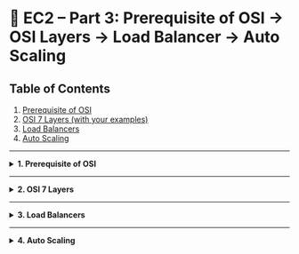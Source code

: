 # 🐧 EC2 – Part 3: Prerequisite of OSI → OSI Layers → Load Balancer → Auto Scaling

## Table of Contents

1. [Prerequisite of OSI](#1-prerequisite-of-osi)
2. [OSI 7 Layers (with your examples)](#2-osi-7-layers-with-your-examples)
3. [Load Balancers](#3-load-balancers)
4. [Auto Scaling](#4-auto-scaling)

---

<details>
<summary><strong>1. Prerequisite of OSI</strong></summary>

### Why do we need prerequisites?  
Before the OSI model can even start wrapping and sending data, two steps usually happen first:  
1. Finding the server’s **IP address**.  
2. Making sure there is a **reliable connection**.  

---

### A. Domain Name System (DNS)  
*Analogy:* You know the **restaurant’s name** (“google.com”), but not its **street address**. DNS is the **telephone directory** that gives you the real address (IP "Internet Protocol").  

Steps:  
1. Browser checks its cache.  
2. If not found → asks router → ISP’s (Internet Service Provider) DNS.  
3. ISP may ask root → TLD ("Top-Level Domain" .com) → authoritative server.  
4. Returns the **IP** (e.g., 142.250.xx.xx).  

👉 Without DNS, you’d have to memorize raw IP numbers.  

---

### B. Transmission Control Protocol (TCP) – 3-Way Handshake  
*Analogy:* Starting a phone call:  
- You say: **“Hello, can you hear me?”**  
- They reply: **“Yes, I can.”**  
- You confirm: **“Great, let’s talk.”**  

Steps: 
1. **SYN (Synchronize)** → Client: “I want to connect.”  
2. **SYN-ACK (Synchronize / Acknowledge)** → Server: “I hear you, I’m ready.”  
3. **ACK (Acknowledge)** → Client: “Confirmed.”  

✅ Now the connection is reliable.  
(If using **HTTPS**, TLS encryption handshake happens right after this.)  

</details>

---

<details>
<summary><strong>2. OSI 7 Layers</strong></summary>

### Why do we need OSI?

When you open a website like **google.com**, a lot happens in the background:

* Your browser makes a request.
* The request travels through wires, routers, and servers.
* The response comes back in the right order.

If everyone used their own random method, devices could **never understand each other**.

👉 The **OSI (Open Systems Interconnection) model** was created as a **common language** — so computers, networks, and software all agree on **how to send and receive data**.

Think of it like sending a **gift package**:

* You write the message,
* wrap it in boxes,
* add addresses,
* ship it using roads,
* and finally the receiver unwraps it layer by layer.

---

### Layer 7 — Application Layer

* This is where the **user interacts**.
* Example: You type **[https://www.google.com](https://www.google.com)** in your browser.
* Browser sends an **HTTP/HTTPS request** because **you asked for it**.
* Different protocols live here: HTTP/HTTPS for web, FTP for files, SMTP for email, etc.

👉 **Analogy:** You write the **letter** or **message** you want to send.

---

### Layer 6 — Presentation Layer

* Handles **formatting, compression, and encryption**.
* Example: HTTPS encrypts your data so hackers can’t read it while it travels.
* Without this layer, your message might look like gibberish on the other end.

👉 **Analogy:** You put your letter inside an **envelope and lock it** for security.

---

### Layer 5 — Session Layer

* Manages **sessions**: starts, maintains, and ends communication.
* Example: You log in to **Instagram**. For the next \~20 minutes, you don’t have to log in again because the session is still valid.
* If you clear cookies or the session expires, you must log in again.

👉 **Analogy:** This is like **keeping the phone call alive** until one side hangs up.

---

### Layer 4 — Transport Layer

* Breaks large data into **segments** and numbers them.

* Ensures data arrives **reliably and in order**.

* Uses two main protocols:

  * **TCP (Transmission Control Protocol)** → reliable, ordered, connection-oriented (used by HTTPS).
  * **UDP (User Datagram Protocol)** → faster but no guarantee (used by video calls, DNS).

* Example: Sending a **10 GB wedding video** → broken into smaller pieces, then reassembled correctly at the receiver.

👉 **Analogy:** You split the gift into **multiple numbered boxes** so nothing gets lost.

---

### Layer 3 — Network Layer

* Adds **IP addresses** (source + destination).
* Routers use these to decide the **best route** to reach the server.
* Example: Going from **Delhi → Mumbai**, there are many roads. The router picks the **shortest/best path**.

👉 **Analogy:** Writing the **from and to addresses** on the package.

---

### Layer 2 — Data Link Layer

* Works on the **local network** (LAN, Wi-Fi, Ethernet).
* Converts **packets → frames**.
* Adds **MAC addresses** (unique hardware IDs) for local delivery.
* Example: Your router knows exactly which device (phone, laptop) to send data to based on MAC.

👉 **Analogy:** The local **delivery truck** picks up your package and takes it to the right house on the street.

---

### Layer 1 — Physical Layer

* Converts frames into **bits (0s and 1s)**.
* Sends them as **electrical, optical, or radio signals**.
* Examples: Fiber optic cables, copper wires, Wi-Fi signals.

👉 **Analogy:** The **roads themselves** — the physical path that moves the trucks carrying your packages.

---

### Encapsulation & Decapsulation Flow

Think of sending and receiving a gift:

```
Sender:   L7 → L6 → L5 → L4 → L3 → L2 → L1  (wrap data step by step)
Network:  --- bits travel across wire/fiber/Wi-Fi ---
Receiver: L1 → L2 → L3 → L4 → L5 → L6 → L7  (unwrap data step by step)
```

---

✅ With this flow, the reader gets:

1. **Why OSI exists** → common rules.
2. **Each layer as a story** → with clear analogies.
3. **Your examples polished** → Google request, Instagram login, wedding video, Delhi–Mumbai, MAC addresses, HTTPS, etc.
4. **Smooth transition** → not jumping straight to technical points.

---

Do you want me to also **draw a clean diagram of OSI stack** (layers 7 → 1 with your analogies in one chart) so you can paste it in your notes?


</details>

---

<details>
<summary><strong>3. Load Balancers</strong></summary>

### Why do we even need a Load Balancer?

Imagine you built a website and put it on **one EC2 server**. At first, things look fine: a few users visit and the server replies quickly.

But as the site grows:

1. **More requests come in** – one server has to handle everything.
2. The server becomes **slower** because it’s overloaded.
3. If the server **crashes**, your entire website goes down.
4. Even small delays can make the user unhappy.

👉 This setup is risky because it has a **single point of failure**.

---

### Enter the Load Balancer (LB)

Think of a **traffic police officer** at a busy intersection. If everyone tries to rush into one road, there will be traffic jams. The officer **splits the cars into multiple roads** so traffic flows smoothly.

Similarly, a **Load Balancer sits in front of your servers**.

* All users send requests to the LB first.
* The LB then **distributes the requests** across multiple servers.
* It also checks which servers are **healthy** and avoids sending traffic to broken ones.

---

### How does it distribute requests?

One of the simplest methods is called **Round Robin**.

*Analogy:* Imagine you’re handing out exam papers to three students sitting in a row.

* The **first paper** goes to Student 1,
* the **second paper** goes to Student 2,
* the **third paper** goes to Student 3,
* the **fourth paper** again goes back to Student 1 … and so on.

The Load Balancer does the same with user requests:

* 1st request → EC2 #1
* 2nd request → EC2 #2
* 3rd request → EC2 #3
* 4th request → back to EC2 #1

👉 This ensures that **no single server gets overloaded**.

---

### Benefits of Load Balancer

1. **Distributes traffic** → no one server carries all the load.
2. **Better performance** → users get faster responses.
3. **High availability** → if one server goes down, LB routes to healthy ones.
4. **Scalability** → easy to add/remove servers behind the LB.

---

### AWS Load Balancer Types

AWS provides different types of Load Balancers for different needs:

1. **Application Load Balancer (ALB)** – Works at **Layer 7 (Application layer)**.

   * Can route requests based on **path (/login vs /images)**, **host name**, or even **headers**.
   * Best for web apps (HTTP/HTTPS).

2. **Network Load Balancer (NLB)** – Works at **Layer 4 (Transport layer)**.

   * Handles **TCP/UDP traffic** at very high speed.
   * Good for apps that need **millisecond latency**.

3. **Gateway Load Balancer (GWLB)** – Special type used with **firewalls or packet inspection tools**.

4. **Classic Load Balancer (CLB)** – The old version. Still works, but AWS recommends **ALB or NLB** for new applications.

---

### Diagram: Round Robin Flow

```
                +---------------------+
Internet ───►   |   Load Balancer     |
                +---------------------+
                     |      |      |
         ┌───────────┘      |      └───────────┐
         v                  v                  v
     [ EC2 #1 ]        [ EC2 #2 ]         [ EC2 #3 ]
       (Req 1)           (Req 2)            (Req 3)
       (Req 4)           (Req 5)            (Req 6)
```

</details>

---

<details>
<summary><strong>4. Auto Scaling</strong></summary>

### Why do we need Auto Scaling?

Let’s say your website is running on **two EC2 servers** behind a Load Balancer.

* During the day, traffic is **normal** → two servers are enough.
* But at night, suddenly a viral post brings **thousands of new visitors**.
* Two servers can’t handle it → users face **slow loading** or even **errors**.

On the other hand:

* Early morning traffic drops again.
* Now two servers are just **sitting idle**, wasting money.

👉 Without Auto Scaling, you either **over-provision** (paying extra for unused servers) or **under-provision** (risking downtime when traffic spikes).

---

### Enter Auto Scaling

Think of a **shop with counters (cash registers)**:

* When the line gets long, the manager **opens more counters**.
* When customers leave, the manager **closes some counters**.

Auto Scaling does the same with EC2 servers:

* **Scale out** → adds new EC2s when traffic is high.
* **Scale in** → removes extra EC2s when traffic is low.

---

### How does Auto Scaling work?

1. **Launch Template / Configuration**

   * Defines what each new EC2 should look like (AMI, instance type, security groups, user-data script).

2. **Auto Scaling Group (ASG)**

   * A logical group of EC2 instances.
   * Has **Min / Desired / Max** capacity (e.g., Min=1, Desired=2, Max=5).

3. **Scaling Policies**

   * **Target Tracking** → keep average CPU at 50%.
   * **Step Scaling** → if CPU > 70%, add 1 EC2; if > 90%, add 2 EC2s.
   * **Scheduled Scaling** → scale up at 9 AM, scale down at midnight.

4. **Health Checks**

   * Uses **EC2 status checks** and **Load Balancer health checks** to ensure only healthy instances stay in rotation.

5. **Lifecycle Hooks**

   * Let you run scripts **before adding or removing** an instance (e.g., configure software or save logs).

---

### Benefits of Auto Scaling

1. **Cost Efficiency** → Pay only for the capacity you need.
2. **Performance** → Automatically handles traffic spikes.
3. **High Availability** → Replaces unhealthy instances automatically.
4. **Flexibility** → Works with Load Balancers to ensure smooth distribution.

---

### Diagram: Auto Scaling Flow

```
            Internet Users
                  │
                  ▼
           [ Load Balancer ]
                  │
   ┌──────────────┴───────────────┐
   ▼                              ▼
[ EC2 #1 ]                   [ EC2 #2 ]
   ▲                              ▲
   └──────────────┬───────────────┘
                  │
        Auto Scaling Group (ASG)
  - Min = 1
  - Desired = 2
  - Max = 5

   Scale Out: Traffic ↑ → add EC2s
   Scale In : Traffic ↓ → remove EC2s
```

---
